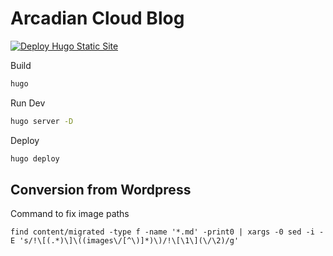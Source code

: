 # Arcadian Cloud Blog

[![Deploy Hugo Static Site](https://github.com/chrishart0/arcadian-cloud-hugo/actions/workflows/deploy.yml/badge.svg)](https://github.com/chrishart0/arcadian-cloud-hugo/actions/workflows/deploy.yml)

Build

```bash
hugo
```

Run Dev

```bash
hugo server -D
```

Deploy
```bash
hugo deploy
```


## Conversion from Wordpress

Command to fix image paths

```
find content/migrated -type f -name '*.md' -print0 | xargs -0 sed -i -E 's/!\[(.*)\]\((images\/[^\)]*)\)/!\[\1\](\/\2)/g'
```